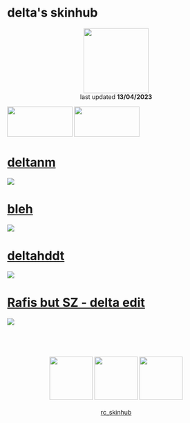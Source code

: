 # delta's skinhub
<p align="center">
<a href="https://osu.ppy.sh/users/8523723">
  <img src="https://a.ppy.sh/8523723?1665532163.jpeg"  
       width="150"
       height="150"></a>
<br>
last updated <b>13/04/2023</b>
</p>

<a href="https://www.youtube.com/watch?v=kbbgypvGPgM">
<img src="https://i.imgur.com/uDyKiLi.png"
       width="151" 
       height="70"/></a>

<a href="https://b9r.me/skins">
<img src="https://i.imgur.com/WPSNbSx.png"
       width="151" 
       height="70"/></a>

# [deltanm](https://github.com/ryancranie/skinhub/raw/tyfh/player/delta/deltanm.osk)
[![](https://i.imgur.com/rf2G85Z.png)](https://github.com/ryancranie/skinhub/raw/tyfh/player/delta/deltanm.osk)

# [bleh](https://github.com/ryancranie/skinhub/raw/tyfh/player/delta/bleh.osk)
[![](https://i.imgur.com/s1AtrRo.png)](https://github.com/ryancranie/skinhub/raw/tyfh/player/delta/bleh.osk)

# [deltahddt](https://github.com/ryancranie/skinhub/raw/tyfh/player/delta/deltahddt.osk)
[![](https://i.imgur.com/FNGJhOB.png)](https://github.com/ryancranie/skinhub/raw/tyfh/player/delta/deltahddt.osk)

# [Rafis but SZ - delta edit](https://github.com/ryancranie/skinhub/raw/tyfh/player/delta/Rafis%20but%20SZ%20-%20delta%20edit.osk)
[![](https://i.imgur.com/y69PqN8.png)](https://github.com/ryancranie/skinhub/raw/tyfh/player/delta/Rafis%20but%20SZ%20-%20delta%20edit.osk)

#
<p align="center">
  <br></br>
  <a href="https://www.twitch.tv/d6lt4">
  <img src="https://i.imgur.com/HM030lk.png" 
       width="100" 
       height="100"></a>
  <a href="https://www.youtube.com/channel/UChWXte6vd720i87ezIH4CUg">
  <img src="https://i.imgur.com/YWbDUUy.png"  
       width="100" 
       height="100"></a>
  <a href="https://twitter.com/d6lt4">
  <img src="https://i.imgur.com/PUQ5uWf.png" 
       width="100" 
       height="100"></a>
  <br></br>
  <a href="https://github.com/ryancranie/skinhub">rc_skinhub</a>
 </p>



